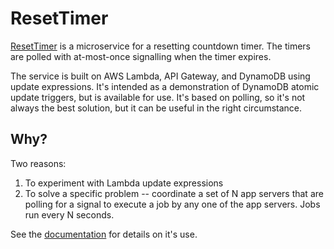 # ResetTimer
[ResetTimer](http://blog.prohakr.com/articles/ResetTimer/) is a microservice for a resetting countdown timer.  The timers are polled with at-most-once signalling when the timer expires.

The service is built on AWS Lambda, API Gateway, and DynamoDB using update expressions.  It's intended as a demonstration of DynamoDB atomic update triggers, but is available for use.   It's based on polling, so it's not always the best solution, but it can be useful in the right circumstance.


## Why?
Two reasons:  

1.  To experiment with Lambda update expressions
2.  To solve a specific problem -- coordinate a set of N app servers that are polling for a signal to execute a job by any one of the app servers.  Jobs run every N seconds.

See the [documentation](http://blog.prohakr.com/articles/ResetTimer/) for details on it's use.

